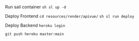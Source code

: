 

Run sail container
```sh sl up -d```

Deploy Frontend
```cd resources/render/apivue/```
```sh sl run deploy```

Deploy Backend
```heroku login```

```git push heroku master:main```

